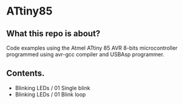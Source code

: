 # ATtiny85

## What this repo is about?

Code examples using the Atmel ATtiny 85 AVR 8-bits microcontroller programmed using avr-gcc compiler and USBAsp programmer.

## Contents.

* Blinking LEDs / 01 Single blink
* Blinking LEDs / 01 Blink loop